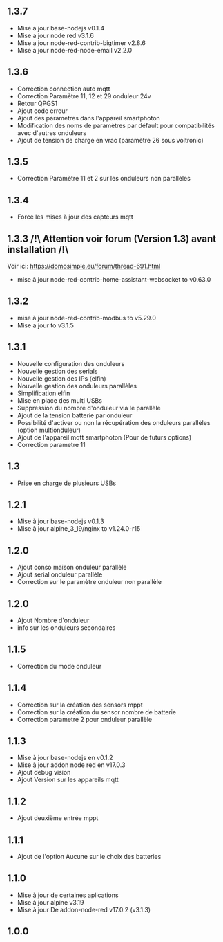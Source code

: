 ## 1.3.7
- Mise a jour base-nodejs v0.1.4
- Mise a jour node red v3.1.6
- Mise a jour node-red-contrib-bigtimer v2.8.6
- Mise a jour node-red-node-email v2.2.0

## 1.3.6
- Correction connection auto mqtt
- Correction Paramètre 11, 12 et 29 onduleur 24v
- Retour QPGS1
- Ajout code erreur
- Ajout des parametres dans l'appareil smartphoton
- Modification des noms de paramètres par défault pour compatibilités avec d'autres onduleurs
- Ajout de tension de charge en vrac (paramètre 26 sous voltronic)

## 1.3.5
- Correction Paramètre 11 et 2 sur les onduleurs non parallèles

## 1.3.4
- Force les mises à jour des capteurs mqtt

## 1.3.3 /!\ Attention voir forum (Version 1.3) avant installation /!\ 
Voir ici: https://domosimple.eu/forum/thread-691.html
- mise à jour node-red-contrib-home-assistant-websocket to v0.63.0

## 1.3.2  
- mise à jour node-red-contrib-modbus to v5.29.0
- Mise a jour to v3.1.5

## 1.3.1
- Nouvelle configuration des onduleurs
- Nouvelle gestion des serials
- Nouvelle gestion des IPs (elfin)
- Nouvelle gestion des onduleurs parallèles
- Simplification elfin
- Mise en place des multi USBs
- Suppression du nombre d'onduleur via le parallèle
- Ajout de la tension batterie par onduleur
- Possibilité d'activer ou non la récupération des onduleurs parallèles (option multionduleur)
- Ajout de l'appareil mqtt smartphoton (Pour de futurs options)
- Correction parametre 11

## 1.3
- Prise en charge de plusieurs USBs

## 1.2.1
- Mise à jour base-nodejs v0.1.3
- Mise à jour alpine_3_19/nginx to v1.24.0-r15

## 1.2.0
- Ajout conso maison onduleur parallèle
- Ajout serial onduleur parallèle
- Correction sur le paramètre onduleur non parallèle

## 1.2.0
- Ajout Nombre d'onduleur
- info sur les onduleurs secondaires

## 1.1.5
- Correction du mode onduleur

## 1.1.4
- Correction sur la création des sensors mppt
- Correction sur la création du sensor nombre de batterie
- Correction parametre 2 pour onduleur parallèle

## 1.1.3
- Mise à jour base-nodejs en v0.1.2
- Mise à jour addon node red en v17.0.3
- Ajout debug vision
- Ajout Version sur les appareils mqtt

## 1.1.2
- Ajout deuxième entrée mppt

## 1.1.1
- Ajout de l'option Aucune sur le choix des batteries

## 1.1.0
- Mise à jour de certaines aplications
- Mise à jour alpine v3.19
- Mise à jour De addon-node-red v17.0.2 (v3.1.3)

## 1.0.0

